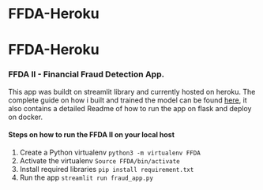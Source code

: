 # FFDA-Heroku
# FFDA-Heroku
### FFDA II - Financial Fraud Detection App.
This app was buildt on streamlit library and currently hosted on heroku. The complete guide on how i built and trained the model can be found [here](https://github.com/Josiah-Jovido/Fraud_detection), it also contains a detailed Readme of how to run the app on flask and deploy on docker.

#### Steps on how to run the FFDA II on your local host
1. Create a Python virtualenv
`python3 -m virtualenv FFDA`
2. Activate the virtualenv
`Source FFDA/bin/activate`
3. Install required libraries
`pip install requirement.txt`
4. Run the app
`streamlit run fraud_app.py`
